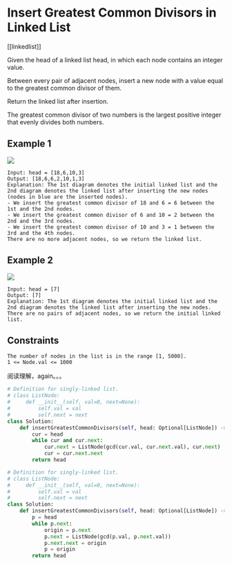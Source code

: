 # Insert Greatest Common Divisors in Linked List

[[linkedlist]]

Given the head of a linked list head, in which each node contains an integer value.

Between every pair of adjacent nodes, insert a new node with a value equal to the greatest common divisor of them.

Return the linked list after insertion.

The greatest common divisor of two numbers is the largest positive integer that evenly divides both numbers.


## Example 1

![](https://assets.leetcode.com/uploads/2023/07/18/ex1_copy.png)

```text
Input: head = [18,6,10,3]
Output: [18,6,6,2,10,1,3]
Explanation: The 1st diagram denotes the initial linked list and the 2nd diagram denotes the linked list after inserting the new nodes (nodes in blue are the inserted nodes).
- We insert the greatest common divisor of 18 and 6 = 6 between the 1st and the 2nd nodes.
- We insert the greatest common divisor of 6 and 10 = 2 between the 2nd and the 3rd nodes.
- We insert the greatest common divisor of 10 and 3 = 1 between the 3rd and the 4th nodes.
There are no more adjacent nodes, so we return the linked list.
```

## Example 2

![](https://assets.leetcode.com/uploads/2023/07/18/ex2_copy1.png)

```text
Input: head = [7]
Output: [7]
Explanation: The 1st diagram denotes the initial linked list and the 2nd diagram denotes the linked list after inserting the new nodes.
There are no pairs of adjacent nodes, so we return the initial linked list.
```

## Constraints

    The number of nodes in the list is in the range [1, 5000].
    1 <= Node.val <= 1000

阅读理解，again。。。

```python
# Definition for singly-linked list.
# class ListNode:
#     def __init__(self, val=0, next=None):
#         self.val = val
#         self.next = next
class Solution:
    def insertGreatestCommonDivisors(self, head: Optional[ListNode]) -> Optional[ListNode]:
        cur = head
        while cur and cur.next:
            cur.next = ListNode(gcd(cur.val, cur.next.val), cur.next)
            cur = cur.next.next
        return head
```

```python
# Definition for singly-linked list.
# class ListNode:
#     def __init__(self, val=0, next=None):
#         self.val = val
#         self.next = next
class Solution:
    def insertGreatestCommonDivisors(self, head: Optional[ListNode]) -> Optional[ListNode]:
        p = head
        while p.next:
            origin = p.next
            p.next = ListNode(gcd(p.val, p.next.val))
            p.next.next = origin
            p = origin
        return head
```
